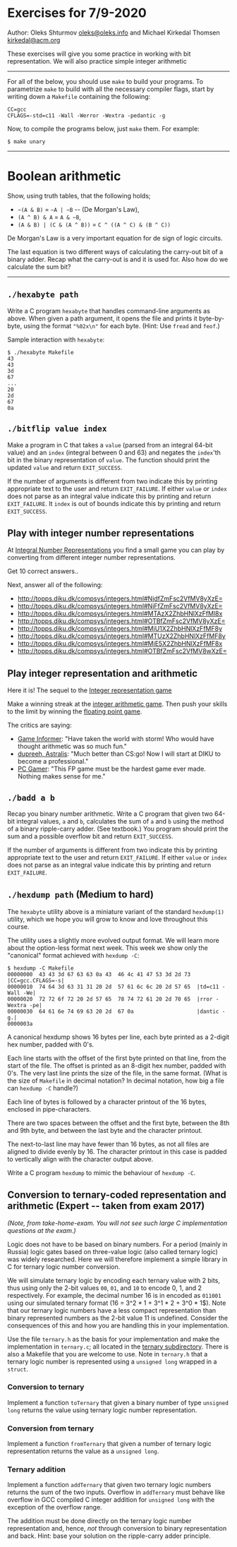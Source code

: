 # Exercises for 7/9-2020

Author: Oleks Shturmov <oleks@oleks.info> and Michael Kirkedal Thomsen <kirkedal@acm.org>

These exercises will give you some practice in working with bit representation. We will also practice simple integer arithmetic

---

For all of the below, you should use `make` to build your programs. To
parametrize `make` to build with all the necessary compiler flags, start by
writing down a `Makefile` containing the following:

```
CC=gcc
CFLAGS=-std=c11 -Wall -Werror -Wextra -pedantic -g
```

Now, to compile the programs below, just `make` them. For example:

```
$ make unary
```

---

# Boolean arithmetic

Show, using truth tables, that the following holds;

  * `~(A & B)` = `~A | ~B`  -- (De Morgan's Law),
  * `(A ^ B) & A` = `A & ~B`,
  * `(A & B) | (C & (A ^ B))` = `C ^ ((A ^ C) & (B ^ C))`

De Morgan's Law is a very important equation for de sign of logic circuits.

The last equation is two different ways of calculating the carry-out bit of a binary adder. Recap what the carry-out is and it is used for. Also how do we calculate the sum bit?

---

## `./hexabyte path`

Write a C program `hexabyte` that handles command-line arguments as above. When
given a path argument, it opens the file and prints it byte-by-byte, using the
format `"%02x\n"` for each byte. (Hint: Use `fread` and `feof`.)

Sample interaction with `hexabyte`:

```
$ ./hexabyte Makefile
43
43
3d
67
...
20
2d
67
0a
```

## `./bitflip value index`
Make a program in C that takes a `value` (parsed from an integral 64-bit value) and an `index` (integral between 0 and 63) and negates the `index`'th bit in the binary representation of `value`. The function should print the updated `value` and return `EXIT_SUCCESS`.

If the number of arguments is different from two indicate this by printing appropriate text to the user and return `EXIT_FAILURE`. If either `value` or `index` does not parse as an integral value indicate this by printing and return `EXIT_FAILURE`. It `index` is out of bounds indicate this by printing and return `EXIT_SUCCESS`.

## Play with integer number representations

At [Integral Number Representations](http://topps.diku.dk/compsys/integers.html)
you find a small game you can play by converting from different integer number
representations.

Get 10 correct answers..

Next, answer all of the following:

* http://topps.diku.dk/compsys/integers.html#NjdfZmFsc2VfMV8yXzE=
* http://topps.diku.dk/compsys/integers.html#NjFfZmFsc2VfMV8yXzE=
* http://topps.diku.dk/compsys/integers.html#MTAzX2ZhbHNlXzFfMl8x
* http://topps.diku.dk/compsys/integers.html#OTBfZmFsc2VfMV8yXzE=
* http://topps.diku.dk/compsys/integers.html#MjU1X2ZhbHNlXzFfMF8y
* http://topps.diku.dk/compsys/integers.html#MTUzX2ZhbHNlXzFfMF8y
* http://topps.diku.dk/compsys/integers.html#MjE5X2ZhbHNlXzFfMF8x
* http://topps.diku.dk/compsys/integers.html#OTBfZmFsc2VfMV8wXzE=

## Play integer representation and arithmetic
Here it is! The sequel to the [Integer representation game](http://topps.diku.dk/compsys/integers.html)

Make a winning streak at the [integer arithmetic game](http://topps.diku.dk/compsys/integer-arithmetic.html). Then push your skills to the limit by winning the [floating point game](http://topps.diku.dk/compsys/floating-point.html).

The critics are saying:
* [Game Informer](http://www.gameinformer.com/): "Have taken the world with storm! Who would have thought arithmetic was so much fun."
* [dupreeh, Astralis](https://www.astralis.gg/team/dupreeh): "Much better than CS:go! Now I will start at DIKU to become a professional."
* [PC Gamer](http://www.pcgamer.com/): "This FP game must be the hardest game ever made. Nothing makes sense for me."

## `./badd a b`
Recap you binary number arithmetic. Write a C program that given two 64-bit integral values, `a` and `b`, calculates the sum of `a` and `b` using the method of a binary ripple-carry adder. (See textbook.)
You program should print the sum and a possible overflow bit and return `EXIT_SUCCESS`.

If the number of arguments is different from two indicate this by printing appropriate text to the user and return `EXIT_FAILURE`. If either `value` or `index` does not parse as an integral value indicate this by printing and return `EXIT_FAILURE`.

## `./hexdump path` (Medium to hard)

The `hexabyte` utility above is a miniature variant of the standard
`hexdump(1)` utility, which we hope you will grow to know and love throughout
this course.

The utility uses a slightly more evolved output format. We will learn more
about the option-less format next week. This week we show only the "canonical"
format achieved with `hexdump -C`:

```
$ hexdump -C Makefile 
00000000  43 43 3d 67 63 63 0a 43  46 4c 41 47 53 3d 2d 73  |CC=gcc.CFLAGS=-s|
00000010  74 64 3d 63 31 31 20 2d  57 61 6c 6c 20 2d 57 65  |td=c11 -Wall -We|
00000020  72 72 6f 72 20 2d 57 65  78 74 72 61 20 2d 70 65  |rror -Wextra -pe|
00000030  64 61 6e 74 69 63 20 2d  67 0a                    |dantic -g.|
0000003a
```

A canonical hexdump shows 16 bytes per line, each byte printed as a 2-digit hex
number, padded with 0's.

Each line starts with the offset of the first byte printed on that line, from
the start of the file. The offset is printed as an 8-digit hex number, padded
with 0's. The very last line prints the size of the file, in the same format.
(What is the size of `Makefile` in decimal notation? In decimal notation, how
big a file can `hexdump -C` handle?)

Each line of bytes is followed by a character printout of the 16 bytes,
enclosed in pipe-characters.

There are two spaces between the offset and the first byte, between the 8th and
9th byte, and between the last byte and the character printout.

The next-to-last line may have fewer than 16 bytes, as not all files are
aligned to divide evenly by 16. The character printout in this case is padded
to vertically align with the character output above.

Write a C program `hexdump` to mimic the behaviour of `hexdump -C`.


## Conversion to ternary-coded representation and arithmetic (Expert -- taken from exam 2017)
*(Note, from take-home-exam. You will not see such large C implementation questions at the exam.)*

Logic does not have to be based on binary numbers. For a period (mainly in Russia) logic gates based on three-value logic (also called ternary logic) was widely researched. Here we will therefore implement a simple library in C for ternary logic number conversion.

We will simulate ternary logic by encoding each ternary value with 2 bits, thus using only the 2-bit values `00`, `01`, and `10` to encode 0, 1, and 2 respectively.
For example, the decimal number 16 is in encoded as `011001` using our simulated ternary format (16 = 3^2 * 1 + 3^1 * 2 + 3^0 * 1$).
Note that our ternary logic numbers have a less compact representation than binary represented numbers as the $2$-bit value $11$ is undefined. Consider the consequences of this and how you are handling this in your implementation.

Use the file `ternary.h` as the basis for your implementation and make the implementation in `ternary.c`; all located in the [ternary subdirectory](ternary/). There is also a Makefile that you are welcome to use. Note in `ternary.h` that a ternary logic number is represented using a `unsigned long` wrapped in a `struct`.

### Conversion to ternary
Implement a function `toTernary` that given a binary number of type `unsigned long` returns the value using ternary logic number representation.

### Conversion from ternary
Implement a function `fromTernary` that given a number of ternary logic representation returns the value as a `unsigned long`.

### Ternary addition
Implement a function `addTernary` that given two ternary logic numbers returns the sum of the two inputs. Overflow in `addTernary` must behave like overflow in GCC compiled C integer addition for `unsigned long` with the exception of the overflow range.

The addition must be done directly on the ternary logic number representation and, hence, _not_ through conversion to binary representation and back. Hint: base your solution on the ripple-carry adder principle.

